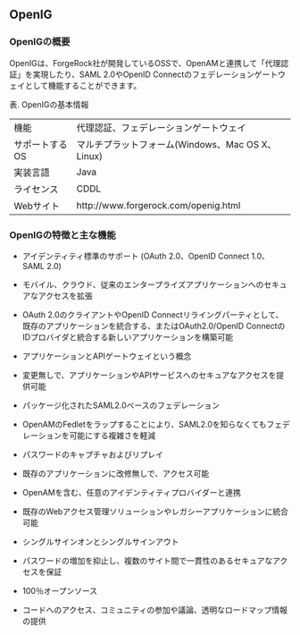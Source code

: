 ## OpenIG

### OpenIGの概要

OpenIGは、ForgeRock社が開発しているOSSで、OpenAMと連携して「代理認証」を実現したり、SAML 2.0やOpenID Connectのフェデレーションゲートウェイとして機能することができます。

表. OpenIGの基本情報  

<table>
  <tbody>
    <tr>
      <td>機能</td>
      <td>代理認証、フェデレーションゲートウェイ</td>
    </tr>
    <tr>
      <td>サポートするOS</td>
      <td>マルチプラットフォーム(Windows、Mac OS X、Linux)</td>
    </tr>
    <tr>
      <td>実装言語</td>
      <td>Java</td>
    </tr>
    <tr>
      <td>ライセンス</td>
      <td>CDDL</td>
    </tr>
    <tr>
      <td>Webサイト</td>
      <td>http://www.forgerock.com/openig.html</td>
    </tr>
  </tbody>
</table>

### OpenIGの特徴と主な機能

- アイデンティティ標準のサポート (OAuth 2.0、OpenID Connect 1.0、SAML 2.0)

 - モバイル、クラウド、従来のエンタープライズアプリケーションへのセキュアなアクセスを拡張
 - OAuth 2.0のクライアントやOpenID Connectリライングパーティとして、既存のアプリケーションを統合する、またはOAuth2.0/OpenID ConnectのIDプロバイダと統合する新しいアプリケーションを構築可能

- アプリケーションとAPIゲートウェイという概念

 - 変更無しで、アプリケーションやAPIサービスへのセキュアなアクセスを提供可能

- パッケージ化されたSAML2.0ベースのフェデレーション

 - OpenAMのFedletをラップすることにより、SAML2.0を知らなくてもフェデレーションを可能にする複雑さを軽減

- パスワードのキャプチャおよびリプレイ

 - 既存のアプリケーションに改修無しで、アクセス可能

- OpenAMを含む、任意のアイデンティティプロバイダーと連携

 - 既存のWebアクセス管理ソリューションやレガシーアプリケーションに統合可能

- シングルサインオンとシングルサインアウト

 - パスワードの増加を抑止し、複数のサイト間で一貫性のあるセキュアなアクセスを保証

- 100％オープンソース

 - コードへのアクセス、コミュニティの参加や議論、透明なロードマップ情報の提供
